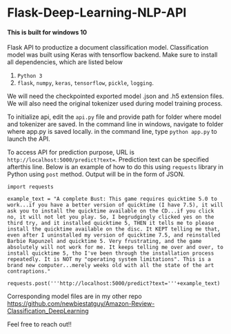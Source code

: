 # Flask-Deep-Learning-NLP-API

#### This is built for windows 10

Flask API to productize a document classification model. Classification model was built using Keras with tensorflow backend.
Make sure to install all dependencies, which are listed below
1) `Python 3`
2) `flask`, `numpy`, `keras`, `tensorflow`, `pickle`, `logging`.

We will need the checkpointed exported model .json and .h5 extension files. We will also need the original tokenizer used during model training process.

To initialize api, edit the `api.py` file and provide path for folder where model and tokenizer are saved. In the command line in windows, navigate to folder where app.py is saved locally. in the command line, type `python app.py` to launch the API.

To access API for prediction purpose, URL is `http://localhost:5000/predict?text=`. Prediction text can be specified afterthis line. Below is an example of how to do this using `requests` library in Python using `post` method. Output will be in the form of JSON.

`import requests`

`example_text = "A complete Bust: This game requires quicktime 5.0 to work...if you have a better version of quicktime (I have 7.5), it will ask you to install the quicktime available on the CD...if you click no, it will not let you play. So, I begrudgingly clicked yes on the third try, and it installed quicktime 5, THEN it tells me to please install the quicktime available on the disc. It KEPT telling me that, even after I uninstalled my version of quicktime 7.5, and reinstalled Barbie Rapunzel and quicktime 5. Very frustrating, and the game absolutely will not work for me. It keeps telling me over and over, to install quicktime 5, tho I've been through the installation process repeatedly. It is NOT my "operating system limitations". This is a brand new computer...merely weeks old with all the state of the art contraptions."`

`requests.post('''http://localhost:5000/predict?text='''+example_text)`

Corresponding model files are in my other repo https://github.com/newbiestatguy/Amazon-Review-Classification_DeepLearning

Feel free to reach out!!
